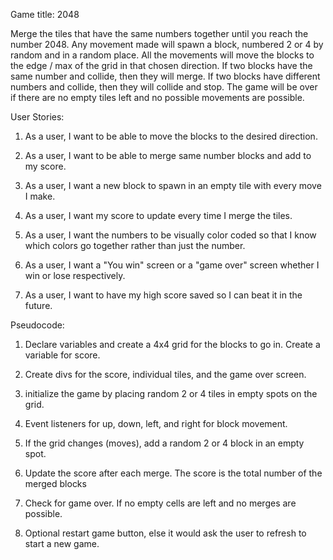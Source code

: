 Game title: 2048

Merge the tiles that have the same numbers together until you reach the number 2048. Any movement made will spawn a block, numbered 2 or 4 by random and in a random place. All the movements will move the blocks to the edge / max of the grid in that chosen direction. If two blocks have the same number and collide, then they will merge. If two blocks have different numbers and collide, then they will collide and stop. The game will be over if there are no empty tiles left and no possible movements are possible. 

User Stories:
1. As a user, I want to be able to move the blocks to the desired direction.

2. As a user, I want to be able to merge same number blocks and add to my score. 

3. As a user, I want a new block to spawn in an empty tile with every move I make. 

4. As a user, I want my score to update every time I merge the tiles. 

5. As a user, I want the numbers to be visually color coded so that I know which colors go together rather than just the number. 

6. As a user, I want a "You win" screen or a "game over" screen whether I win or lose respectively. 

7. As a user, I want to have my high score saved so I can beat it in the future. 

Pseudocode: 

1. Declare variables and create a 4x4 grid for the blocks to go in. Create a variable for score. 

2. Create divs for the score, individual tiles, and the game over screen.

3. initialize the game by placing random 2 or 4 tiles in empty spots on the grid. 

4. Event listeners for up, down, left, and 
right for block movement.

5. If the grid changes (moves), add a random 2 or 4 block in an empty spot. 
 
6. Update the score after each merge. The score is the total number of the merged blocks

7. Check for game over. If no empty cells are left and no merges are possible. 

8. Optional restart game button, else it would ask the user to refresh to start a new game. 